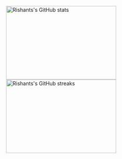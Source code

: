 <p float="left">
<img src="https://github-readme-stats.vercel.app/api?username=rixant&count_private=true&show_icons=true&theme=tokyonight" width="300" height="200" alt="Rishants's GitHub stats">
<img src="https://github-readme-streak-stats.herokuapp.com/?user=rixant&theme=dark" width="300" height="200" alt="Rishants's GitHub streaks">
</p>
